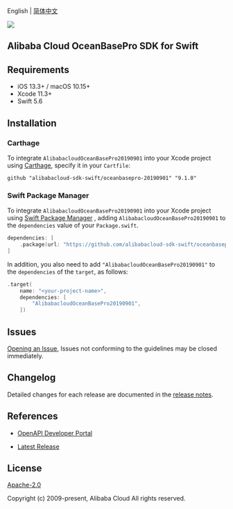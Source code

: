 English | [简体中文](README-CN.md)

![](https://aliyunsdk-pages.alicdn.com/icons/AlibabaCloud.svg)

## Alibaba Cloud OceanBasePro SDK for Swift

## Requirements

- iOS 13.3+ / macOS 10.15+
- Xcode 11.3+
- Swift 5.6

## Installation

### Carthage

To integrate `AlibabacloudOceanBasePro20190901` into your Xcode project using [Carthage](https://github.com/Carthage/Carthage), specify it in your `Cartfile`:

```ogdl
github "alibabacloud-sdk-swift/oceanbasepro-20190901" "9.1.0"
```

### Swift Package Manager

To integrate `AlibabacloudOceanBasePro20190901` into your Xcode project using [Swift Package Manager](https://swift.org/package-manager/) , adding `AlibabacloudOceanBasePro20190901` to the `dependencies` value of your `Package.swift`.

```swift
dependencies: [
    .package(url: "https://github.com/alibabacloud-sdk-swift/oceanbasepro-20190901.git", from: "9.1.0")
]
```

In addition, you also need to add `"AlibabacloudOceanBasePro20190901"` to the `dependencies` of the `target`, as follows:

```swift
.target(
    name: "<your-project-name>",
    dependencies: [
        "AlibabacloudOceanBasePro20190901",
    ])
```

## Issues

[Opening an Issue](https://github.com/alibabacloud-sdk-swift/oceanbasepro-20190901/issues/new), Issues not conforming to the guidelines may be closed immediately.

## Changelog

Detailed changes for each release are documented in the [release notes](./ChangeLog.txt).

## References

* [OpenAPI Developer Portal](https://next.api.alibabacloud.com/home)
- [Latest Release](https://github.com/alibabacloud-sdk-swift/oceanbasepro-20190901)

## License

[Apache-2.0](http://www.apache.org/licenses/LICENSE-2.0)

Copyright (c) 2009-present, Alibaba Cloud All rights reserved.
